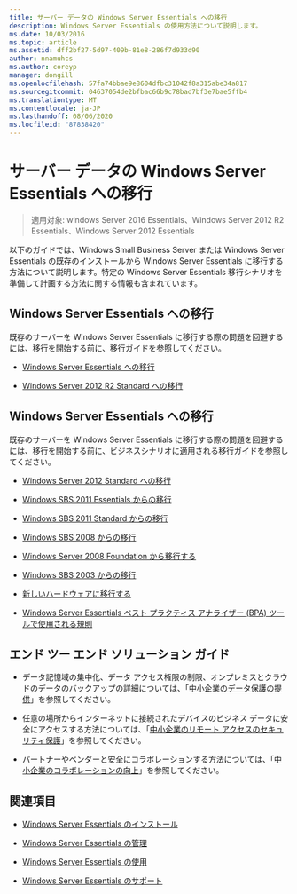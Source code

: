 ```yaml
---
title: サーバー データの Windows Server Essentials への移行
description: Windows Server Essentials の使用方法について説明します。
ms.date: 10/03/2016
ms.topic: article
ms.assetid: dff2bf27-5d97-409b-81e8-286f7d933d90
author: nnamuhcs
ms.author: coreyp
manager: dongill
ms.openlocfilehash: 57fa74bbae9e8604dfbc31042f8a315abe34a817
ms.sourcegitcommit: 04637054de2bfbac66b9c78bad7bf3e7bae5ffb4
ms.translationtype: MT
ms.contentlocale: ja-JP
ms.lasthandoff: 08/06/2020
ms.locfileid: "87838420"
---
```

# <a name="migrate-server-data-to-windows-server-essentials"></a>サーバー データの Windows Server Essentials への移行

>適用対象: windows Server 2016 Essentials、Windows Server 2012 R2 Essentials、Windows Server 2012 Essentials

以下のガイドでは、Windows Small Business Server または Windows Server Essentials の既存のインストールから Windows Server Essentials に移行する方法について説明します。特定の Windows Server Essentials 移行シナリオを準備して計画する方法に関する情報も含まれています。

## <a name="migrate-to-windows-server-essentials"></a>Windows Server Essentials への移行
 既存のサーバーを Windows Server Essentials に移行する際の問題を回避するには、移行を開始する前に、移行ガイドを参照してください。


-   [Windows Server Essentials への移行](Migrate-from-Previous-Versions-to-Windows-Server-Essentials-or-Windows-Server-Essentials-Experience.md)

-   [Windows Server 2012 R2 Standard への移行](Transition-from-Windows-Server-2012-R2-Essentials-to-Windows-Server-2012-R2-Standard.md)


## <a name="migrate-to-windows-server-essentials"></a>Windows Server Essentials への移行
 既存のサーバーを Windows Server Essentials に移行する際の問題を回避するには、移行を開始する前に、ビジネスシナリオに適用される移行ガイドを参照してください。


-   [Windows Server 2012 Standard への移行](Transition-from-Windows-Server-2012-Essentials-to-Windows-Server-2012-Standard.md)

-   [Windows SBS 2011 Essentials からの移行](Migrate-Windows-Small-Business-Server-2011-Essentials-to-Windows-Server-Essentials.md)

-   [Windows SBS 2011 Standard からの移行](Migrate-Windows-Small-Business-Server-2011-Standard-to-Windows-Server-Essentials.md)

-   [Windows SBS 2008 からの移行](Migrate-Windows-Small-Business-Server-2008-to-Windows-Server-Essentials.md)

-   [Windows Server 2008 Foundation から移行する](Migrate-Windows-Server-2008-Foundation-to-Windows-Server-Essentials.md)

-   [Windows SBS 2003 からの移行](Migrate-Windows-Small-Business-Server-2003-to-Windows-Server-Essentials.md)

-   [新しいハードウェアに移行する](Migrate-Windows-Server-Essentials-to-New-Hardware.md)

-   [Windows Server Essentials ベスト プラクティス アナライザー (BPA) ツールで使用される規則](Rules-used-by-the-Windows-Server-Essentials-Best-Practices-Analyzer--BPA--Tool.md)


## <a name="end-to-end-solution-guides"></a>エンド ツー エンド ソリューション ガイド

-    データ記憶域の集中化、データ アクセス権限の制限、オンプレミスとクラウドのデータのバックアップの詳細については、「[中小企業のデータ保護の提供](/previous-versions/orphan-topics/ws.11/dn582043(v=ws.11))」を参照してください。

-    任意の場所からインターネットに接続されたデバイスのビジネス データに安全にアクセスする方法については、「[中小企業のリモート アクセスのセキュリティ保護](/previous-versions/windows/it-pro/solutions-guidance/dn629457(v=ws.11))」を参照してください。

-    パートナーやベンダーと安全にコラボレーションする方法については、「[中小企業のコラボレーションの向上](/previous-versions/windows/it-pro/solutions-guidance/dn747893(v=ws.11))」を参照してください。

## <a name="see-also"></a>関連項目

-   [Windows Server Essentials のインストール](../install/Install-Windows-Server-Essentials.md)

-   [Windows Server Essentials の管理](../manage/Manage-Windows-Server-Essentials.md)

-   [Windows Server Essentials の使用](../use/Use-Windows-Server-Essentials.md)

-   [Windows Server Essentials のサポート](../support/Support-Windows-Server-Essentials.md)